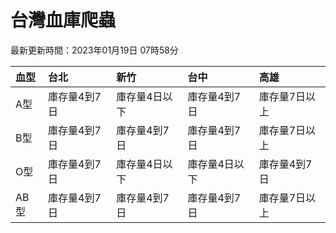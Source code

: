 # 台灣血庫爬蟲

最新更新時間：2023年01月19日 07時58分

| 血型   | 台北      | 新竹      | 台中      | 高雄      |
|:-----|:--------|:--------|:--------|:--------|
| A型   | 庫存量4到7日 | 庫存量4日以下 | 庫存量4到7日 | 庫存量7日以上 |
| B型   | 庫存量4到7日 | 庫存量4到7日 | 庫存量4到7日 | 庫存量7日以上 |
| O型   | 庫存量4到7日 | 庫存量4日以下 | 庫存量4日以下 | 庫存量4到7日 |
| AB型  | 庫存量4到7日 | 庫存量4到7日 | 庫存量4到7日 | 庫存量7日以上 |